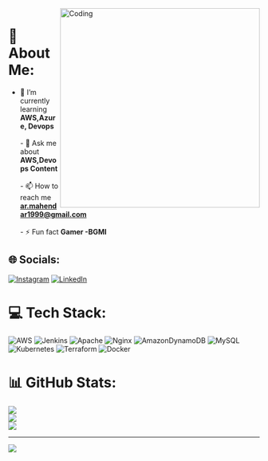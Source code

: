 <img align="right" alt="Coding" width="400" src="https://www.simplilearn.com/ice9/free_resources_article_thumb/Top_reasons_to_learn_DevOps.jpg">

# 💫 About Me:
- 🌱 I’m currently learning **AWS,Azure, Devops**<br><br>- 💬 Ask me about **AWS,Devops Content**<br><br>- 📫 How to reach me **ar.mahendar1999@gmail.com**<br><br>- ⚡ Fun fact **Gamer -BGMI**

## 🌐 Socials:
[![Instagram](https://img.shields.io/badge/Instagram-%23E4405F.svg?logo=Instagram&logoColor=white)](https://instagram.com/archit3ct_25) [![LinkedIn](https://img.shields.io/badge/LinkedIn-%230077B5.svg?logo=linkedin&logoColor=white)](https://linkedin.com/in/https://www.linkedin.com/in/mahendar-shivarathri-9322a3232/) 

# 💻 Tech Stack:
![AWS](https://img.shields.io/badge/AWS-%23FF9900.svg?style=for-the-badge&logo=amazon-aws&logoColor=white) ![Jenkins](https://img.shields.io/badge/jenkins-%232C5263.svg?style=for-the-badge&logo=jenkins&logoColor=white) ![Apache](https://img.shields.io/badge/apache-%23D42029.svg?style=for-the-badge&logo=apache&logoColor=white) ![Nginx](https://img.shields.io/badge/nginx-%23009639.svg?style=for-the-badge&logo=nginx&logoColor=white) ![AmazonDynamoDB](https://img.shields.io/badge/Amazon%20DynamoDB-4053D6?style=for-the-badge&logo=Amazon%20DynamoDB&logoColor=white) ![MySQL](https://img.shields.io/badge/mysql-%2300f.svg?style=for-the-badge&logo=mysql&logoColor=white) ![Kubernetes](https://img.shields.io/badge/kubernetes-%23326ce5.svg?style=for-the-badge&logo=kubernetes&logoColor=white) ![Terraform](https://img.shields.io/badge/terraform-%235835CC.svg?style=for-the-badge&logo=terraform&logoColor=white) ![Docker](https://img.shields.io/badge/docker-%230db7ed.svg?style=for-the-badge&logo=docker&logoColor=white)
# 📊 GitHub Stats:
![](https://github-readme-stats.vercel.app/api?username=Mahendarmax&theme=radical&hide_border=false&include_all_commits=false&count_private=false)<br/>
![](https://github-readme-streak-stats.herokuapp.com/?user=Mahendarmax&theme=radical&hide_border=false)<br/>
![](https://github-readme-stats.vercel.app/api/top-langs/?username=Mahendarmax&theme=radical&hide_border=false&include_all_commits=false&count_private=false&layout=compact)

---
[![](https://visitcount.itsvg.in/api?id=Mahendarmax&icon=0&color=0)](https://visitcount.itsvg.in)

<!-- Proudly created with GPRM ( https://gprm.itsvg.in ) -->
